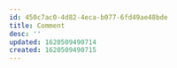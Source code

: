 ```yaml
---
id: 450c7ac0-4d82-4eca-b077-6fd49ae48bde
title: Comment
desc: ''
updated: 1620509490714
created: 1620509490715
---
```


